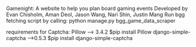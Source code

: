 Gamenight: A website to help you plan board gaming events
Developed by Evan Chisholm, Aman Deol, Jason Wang, Nari Shin, Justin Mang
Run bgg fetching script by calling: python manage.py bgg_game_data_scraper

requirements for Captcha:
Pillow --> 3.4.2				$pip install Pillow
django-simple-captcha -->0.5.3	$pip install django-simple-captcha